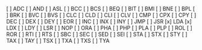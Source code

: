  [ ] ADC
 [ ] AND
 [ ] ASL
 [ ] BCC
 [ ] BCS
 [ ] BEQ
 [ ] BIT
 [ ] BMI
 [ ] BNE
 [ ] BPL
 [ ] BRK
 [ ] BVC
 [ ] BVS
 [ ] CLC
 [ ] CLD
 [ ] CLI
 [ ] CLV
 [ ] CMP
 [ ] CPX
 [ ] CPY
 [ ] DEC
 [ ] DEX
 [ ] DEY
 [ ] EOR
 [ ] INC
 [ ] INX
 [ ] INY
 [ ] JMP
 [ ] JSR
 [x] LDA
 [x] LDX
 [ ] LDY
 [ ] LSR
 [ ] NOP
 [ ] ORA
 [ ] PHA
 [ ] PHP
 [ ] PLA
 [ ] PLP
 [ ] ROL
 [ ] ROR
 [ ] RTI
 [ ] RTS
 [ ] SBC
 [ ] SEC
 [ ] SED
 [ ] SEI
 [ ] STA
 [ ] STX
 [ ] STY
 [ ] TAX
 [ ] TAY
 [ ] TSX
 [ ] TXA
 [ ] TXS
 [ ] TYA
